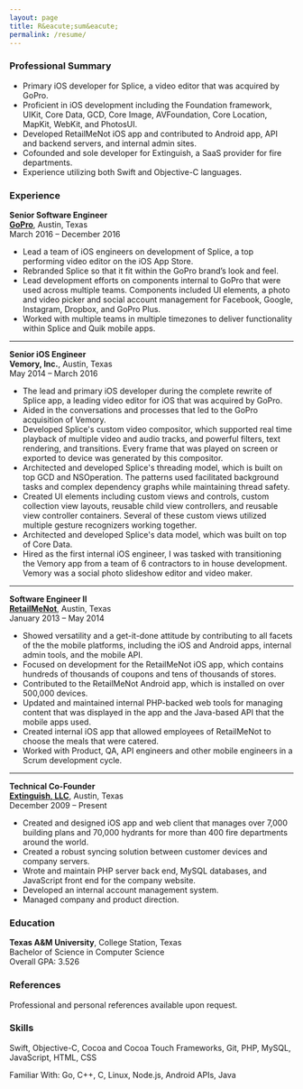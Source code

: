 ```yaml
---
layout: page
title: R&eacute;sum&eacute;
permalink: /resume/
---
```


### Professional Summary
- Primary iOS developer for Splice, a video editor that was acquired by GoPro.
- Proficient in iOS development including the Foundation framework, UIKit, Core Data, GCD, Core Image, AVFoundation, Core Location, MapKit, WebKit, and PhotosUI.
- Developed RetailMeNot iOS app and contributed to Android app, API and backend servers, and internal admin sites.
- Cofounded and sole developer for Extinguish, a SaaS provider for fire departments.
- Experience utilizing both Swift and Objective-C languages.


### Experience
**Senior Software Engineer**<br>
**[GoPro](http://gopro.com)**, Austin, Texas<br>
March 2016 &ndash; December 2016

- Lead a team of iOS engineers on development of Splice, a top performing video editor on the iOS App Store.
- Rebranded Splice so that it fit within the GoPro brand’s look and feel.
- Lead development efforts on components internal to GoPro that were used across multiple teams. Components included UI elements, a photo and video picker and social account management for Facebook, Google, Instagram, Dropbox, and GoPro Plus.
- Worked with multiple teams in multiple timezones to deliver functionality within Splice and Quik mobile apps.

---

**Senior iOS Engineer**<br>
**Vemory, Inc.**, Austin, Texas<br>
May 2014 &ndash; March 2016

- The lead and primary iOS developer during the complete rewrite of Splice app, a leading video editor for iOS that was acquired by GoPro.
- Aided in the conversations and processes that led to the GoPro acquisition of Vemory.
- Developed Splice's custom video compositor, which supported real time playback of multiple video and audio tracks, and powerful filters, text rendering, and  transitions. Every frame that was played on screen or exported to device was generated by this compositor.
- Architected and developed Splice's threading model, which is built on top GCD and NSOperation. The patterns used facilitated background tasks and complex dependency graphs while maintaining thread safety.
- Created UI elements including custom views and controls, custom collection view layouts, reusable child view controllers, and reusable view controller containers. Several of these custom views utilized multiple gesture recognizers working together.
- Architected and developed Splice's data model, which was built on top of Core Data.
- Hired as the first internal iOS engineer, I was tasked with transitioning the Vemory app from a team of 6 contractors to in house development. Vemory was a social photo slideshow editor and video maker.

---

**Software Engineer II**<br>
**[RetailMeNot](http://retailmenot.com)**, Austin, Texas<br>
January 2013 &ndash; May 2014

- Showed versatility and a get-it-done attitude by contributing to all facets of the the mobile platforms, including the iOS and Android apps, internal admin tools, and the mobile API.
- Focused on development for the RetailMeNot iOS app, which contains hundreds of thousands of coupons and tens of thousands of stores.
- Contributed to the RetailMeNot Android app, which is installed on over 500,000 devices.
- Updated and maintained internal PHP-backed web tools for managing content that was displayed in the app and the Java-based API that the mobile apps used.
- Created internal iOS app that allowed employees of RetailMeNot to choose the meals that were catered.
- Worked with Product, QA, API engineers and other mobile engineers in a Scrum development cycle.

---

**Technical Co-Founder**<br>
**[Extinguish, LLC](https://extinguishapp.com)**, Austin, Texas<br>
December 2009 &ndash; Present

- Created and designed iOS app and web client that manages over 7,000 building plans and 70,000 hydrants for more than 400 fire departments around the world.
- Created a robust syncing solution between customer devices and company servers.
- Wrote and maintain PHP server back end, MySQL databases, and JavaScript front end for the company website.
- Developed an internal account management system.
- Managed company and product direction.


### Education
**Texas A&amp;M University**, College Station, Texas<br>
Bachelor of Science in Computer Science<br>
Overall GPA: 3.526


### References
Professional and personal references available upon request.


### Skills
Swift, Objective-C, Cocoa and Cocoa Touch Frameworks, Git, PHP, MySQL, JavaScript, HTML, CSS

Familiar With: Go, C++, C, Linux, Node.js, Android APIs, Java
